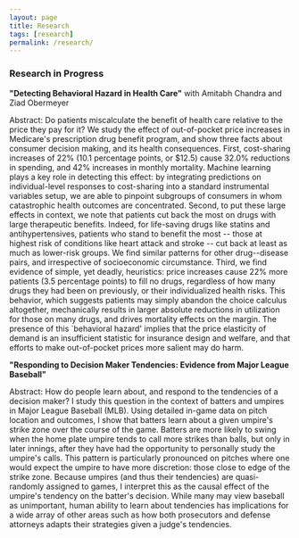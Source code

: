 ```yaml
---
layout: page
title: Research
tags: [research]
permalink: /research/
---
```


### Research in Progress

**"Detecting Behavioral Hazard in Health Care"** with Amitabh Chandra and Ziad Obermeyer

Abstract: 
Do patients miscalculate the benefit of health care relative to the price they pay for it? We study the effect of out-of-pocket price increases in Medicare's prescription drug benefit program, and show three facts about consumer decision making, and its health consequences. First, cost-sharing increases of 22% (10.1 percentage points, or \$12.5) cause 32.0% reductions in spending, and 42% increases in monthly mortality. Machine learning plays a key role in detecting this effect: by integrating predictions on individual-level responses to cost-sharing into a standard instrumental variables setup, we are able to pinpoint subgroups of consumers in whom catastrophic health outcomes are concentrated. Second, to put these large effects in context, we note that patients cut back the most on drugs with large therapeutic benefits. Indeed, for life-saving drugs like statins and antihypertensives, patients who stand to benefit the most -- those at highest risk of conditions like heart attack and stroke -- cut back at least as much as lower-risk groups. We find similar patterns for other drug--disease pairs, and irrespective of socioeconomic circumstance. Third, we find evidence of simple, yet deadly, heuristics: price increases cause 22% more patients (3.5 percentage points) to fill no drugs, regardless of how many drugs they had been on previously, or their individualized health risks. This behavior, which suggests patients may simply abandon the choice calculus altogether, mechanically results in larger absolute reductions in utilization for those on many drugs, and drives mortality effects on the margin. The presence of this `behavioral hazard' implies that the price elasticity of demand is an insufficient statistic for insurance design and welfare, and that efforts to make out-of-pocket prices more salient may do harm.

**"Responding to Decision Maker Tendencies: Evidence from Major League Baseball"**

Abstract: 
How do people learn about, and respond to the tendencies of a decision maker? I study this question in the context of batters and umpires in Major League Baseball (MLB). Using detailed in-game data on pitch location and outcomes, I show that batters learn about a given umpire's strike zone over the course of the game. Batters are more likely to swing when the home plate umpire tends to call more strikes than balls, but only in later innings, after they have had the opportunity to personally study the umpire's calls. This pattern is particularly pronounced on pitches where one would expect the umpire to have more discretion: those close to edge of the strike zone. Because umpires (and thus their tendencies) are quasi-randomly assigned to games, I interpret this as the causal effect of the umpire's tendency on the batter's decision. While many may view baseball as unimportant, human ability to learn about tendencies has implications for a wide array of other areas such as how both prosecutors and defense attorneys adapts their strategies given a judge's tendencies.
